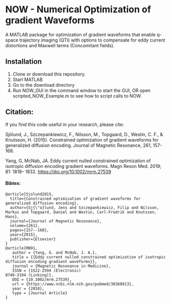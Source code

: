 # NOW - Numerical Optimization of gradient Waveforms
A MATLAB package for optimization of gradient waveforms that enable q-space trajectory imaging (QTI) with options to compensate for eddy current distortions and Maxwell terms (Concomitant fields).

## Installation
1. Clone or download this repository.
2. Start MATLAB
3. Go to the download directory
4. Run NOW_GUI in the command window to start the GUI, OR open scripted_NOW_Example.m to see how to script calls to NOW.

## Citation:
If you find this code useful in your research, please cite:

Sjölund, J., Szczepankiewicz, F., Nilsson, M., Topgaard, D., Westin, C. F., & Knutsson, H. (2015). Constrained optimization of gradient waveforms for generalized diffusion encoding. Journal of Magnetic Resonance, 261, 157-168.

Yang, G, McNab, JA. Eddy current nulled constrained optimization of isotropic diffusion encoding gradient waveforms. Magn Reson Med. 2019; 81: 1818– 1832. https://doi.org/10.1002/mrm.27539

#### Bibtex:  
```
@article{Sjolund2015,   
  title={Constrained optimization of gradient waveforms for generalized diffusion encoding},    
  author={Sj{\"o}lund, Jens and Szczepankiewicz, Filip and Nilsson, Markus and Topgaard, Daniel and Westin, Carl-Fredrik and Knutsson, Hans},    
  journal={Journal of Magnetic Resonance},    
  volume={261},    
  pages={157--168},    
  year={2015},    
  publisher={Elsevier}    
}
@article{RN91,
   author = {Yang, G. and McNab, J. A.},
   title = {{Eddy current nulled constrained optimization of isotropic diffusion encoding gradient waveforms}},
   journal = {Magnetic Resonance in Medicine},
   ISSN = {1522-2594 (Electronic)
0740-3194 (Linking)},
   DOI = {10.1002/mrm.27539},
   url = {https://www.ncbi.nlm.nih.gov/pubmed/30368913},
   year = {2018},
   type = {Journal Article}
}
```

